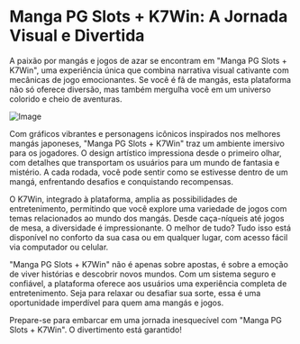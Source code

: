 # Manga PG Slots + K7Win: A Jornada Visual e Divertida

A paixão por mangás e jogos de azar se encontram em "Manga PG Slots + K7Win", uma experiência única que combina narrativa visual cativante com mecânicas de jogo emocionantes. Se você é fã de mangás, esta plataforma não só oferece diversão, mas também mergulha você em um universo colorido e cheio de aventuras.

![Image](https://github.com/user-attachments/assets/b9de9dee-b60e-46a0-9e49-3c6ca594ed6f)

Com gráficos vibrantes e personagens icônicos inspirados nos melhores mangás japoneses, "Manga PG Slots + K7Win" traz um ambiente imersivo para os jogadores. O design artístico impressiona desde o primeiro olhar, com detalhes que transportam os usuários para um mundo de fantasia e mistério. A cada rodada, você pode sentir como se estivesse dentro de um mangá, enfrentando desafios e conquistando recompensas.

O K7Win, integrado à plataforma, amplia as possibilidades de entretenimento, permitindo que você explore uma variedade de jogos com temas relacionados ao mundo dos mangás. Desde caça-níqueis até jogos de mesa, a diversidade é impressionante. O melhor de tudo? Tudo isso está disponível no conforto da sua casa ou em qualquer lugar, com acesso fácil via computador ou celular.

"Manga PG Slots + K7Win" não é apenas sobre apostas, é sobre a emoção de viver histórias e descobrir novos mundos. Com um sistema seguro e confiável, a plataforma oferece aos usuários uma experiência completa de entretenimento. Seja para relaxar ou desafiar sua sorte, essa é uma oportunidade imperdível para quem ama mangás e jogos.

Prepare-se para embarcar em uma jornada inesquecível com "Manga PG Slots + K7Win". O divertimento está garantido!